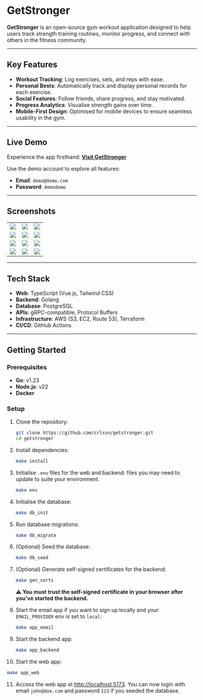 # GetStronger

**GetStronger** is an open-source gym workout application designed to help users track strength training routines, monitor progress, and connect with others in the fitness community.

---

## Key Features

- **Workout Tracking**: Log exercises, sets, and reps with ease.
- **Personal Bests**: Automatically track and display personal records for each exercise.
- **Social Features**: Follow friends, share progress, and stay motivated.
- **Progress Analytics**: Visualise strength gains over time.
- **Mobile-First Design**: Optimised for mobile devices to ensure seamless usability in the gym.

---

## Live Demo

Experience the app firsthand:
[**Visit GetStronger**](https://www.getstronger.pro)

Use the demo account to explore all features:

- **Email**: `demo@demo.com`
- **Password**: `demodemo`

---

## Screenshots

<table>
  <tr>
    <td><img src="https://github.com/user-attachments/assets/f6ee3471-a98f-4db6-864e-4bff35327805"/></td>
    <td><img src="https://github.com/user-attachments/assets/2722f99c-611b-45d4-aeaf-008138e75531"/></td>
    <td><img src="https://github.com/user-attachments/assets/798fdbec-d2ca-4538-a65f-fd393cb9b000"/></td>
  </tr>
  <tr>
    <td><img src="https://github.com/user-attachments/assets/cba930ad-955c-44b5-a0e1-dc7c7222ce95"/></td>
    <td><img src="https://github.com/user-attachments/assets/c51dc22a-aa9f-4bc9-8ee0-095c825f3f03"/></td>
    <td><img src="https://github.com/user-attachments/assets/1ee2fd43-12dd-4b11-b58c-6d7c7f5bbd89"/></td>
  </tr>
  <tr>
    <td><img src="https://github.com/user-attachments/assets/e0352822-b965-41ca-a1f2-a05d32c8402c"/></td>
    <td><img src="https://github.com/user-attachments/assets/ad944620-df23-4c19-8e3a-ec2c50f5edd1"/></td>
    <td><img src="https://github.com/user-attachments/assets/08b1d2b1-3e52-43f3-959e-d7955e4065b6"/></td>
  </tr>
  <tr>
    <td><img src="https://github.com/user-attachments/assets/f200ac6f-5e6f-4d30-8ee0-bcfc085a03d3"/></td>
    <td><img src="https://github.com/user-attachments/assets/0c93392e-071f-4360-9b9f-22de6e79bdc9"/></td>
    <td><img src="https://github.com/user-attachments/assets/61c8574f-be29-4a60-99c1-573f3bfd6b83"/></td>
  </tr>
</table>

---

## Tech Stack

- **Web**: TypeScript (Vue.js, Tailwind CSS)
- **Backend**: Golang
- **Database**: PostgreSQL
- **APIs**: gRPC-compatible, Protocol Buffers
- **Infrastructure**: AWS (S3, EC2, Route 53), Terraform
- **CI/CD**: GitHub Actions

---

## Getting Started

### Prerequisites

- **Go**: v1.23
- **Node.js**: v22
- **Docker**

### Setup

1. Clone the repository:
   ```bash
   git clone https://github.com/crlssn/getstronger.git
   cd getstronger
   ```

2. Install dependencies:
   ```bash
   make install
   ```

3. Initialise `.env` files for the web and backend: files you may need to update to suite your environment.
   ```bash
   make env
   ```

4. Initialise the database:
   ```bash
   make db_init
   ```

5. Run database migrations:
   ```bash
   make db_migrate
   ```

6. (Optional) Seed the database:
   ```bash
   make db_seed
   ```

7. (Optional) Generate self-signed certificates for the backend:
   ```bash
   make gen_certs
   ```
   **⚠ You must trust the self-signed certificate in your browser after you've started the backend.**

8. Start the email app if you want to sign up locally and your `EMAIL_PROVIDER` env is set to `local`:
   ```bash
   make app_email
   ```

9. Start the backend app:
   ```bash
   make app_backend
   ```

10. Start the web app:
   ```bash
   make app_web
   ```

11. Access the web app at [http://localhost:5173](http://localhost:5173). You can now login with email `john@doe.com` and password `123` if you seeded the database.
